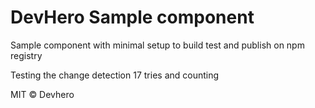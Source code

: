 # DevHero Sample component

Sample component with minimal setup to build test and publish on npm registry

Testing the change detection 17 tries and counting

MIT © Devhero
